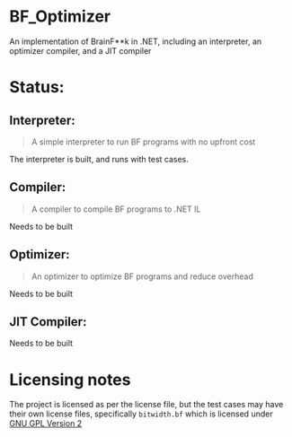 BF_Optimizer
============

An implementation of BrainF**k in .NET, including an interpreter, an optimizer compiler, and a JIT compiler

Status:
==============

Interpreter:
--------------

> A simple interpreter to run BF programs with no upfront cost

The interpreter is built, and runs with test cases.

Compiler:
-----------

> A compiler to compile BF programs to .NET IL

Needs to be built

Optimizer:
-------------

> An optimizer to optimize BF programs and reduce overhead

Needs to be built

JIT Compiler:
-----------

Needs to be built


Licensing notes
===

The project is licensed as per the license file, but the test cases may have their own license files, specifically `bitwidth.bf` which is licensed under [GNU GPL Version 2](https://github.com/rdebath/Brainfuck/blob/master/LICENSE)

